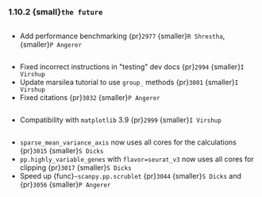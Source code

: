 ### 1.10.2 {small}`the future`

```{rubric} Development features
```

* Add performance benchmarking {pr}`2977` {smaller}`R Shrestha`, {smaller}`P Angerer`

```{rubric} Docs
```

* Fixed incorrect instructions in "testing" dev docs {pr}`2994` {smaller}`I Virshup`
* Update marsilea tutorial to use `group_` methods {pr}`3001` {smaller}`I Virshup`
* Fixed citations {pr}`3032` {smaller}`P Angerer`

```{rubric} Bug fixes
```

* Compatibility with `matplotlib` 3.9 {pr}`2999` {smaller}`I Virshup`

```{rubric} Performance
```

* `sparse_mean_variance_axis` now uses all cores for the calculations {pr}`3015` {smaller}`S Dicks`
* `pp.highly_variable_genes` with `flavor=seurat_v3` now uses all cores for clipping {pr}`3017` {smaller}`S Dicks`
* Speed up {func}`~scanpy.pp.scrublet` {pr}`3044` {smaller}`S Dicks` and {pr}`3056` {smaller}`P Angerer`

